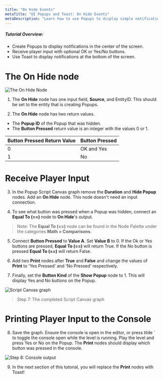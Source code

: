 ```yaml
---
title: "On Hide Events"
metaTitle: "UI Popups and Toast: On Hide Events"
metaDescription: "Learn how to use Popups to display simple notifications in the center of the screen with optional, OK or Yes/No buttons. Use Toast to display notifications at the bottom of the screen."
---
```


##### Tutorial Overview:
 -  Create Popups to display notifications in the center of the screen.
 -  Receive player input with optional OK or Yes/No buttons.
 -  Use Toast to display notifications at the bottom of the screen.


# The On Hide node

![The On Hide Node](/images/01/popups-08.png "The On Hide Node")

1. The **On Hide** node has one input field, **Source**, and EntityID. This should be set to the entity that is creating Popups.

2. The **On Hide** node has two return values.

- The **Popup ID** of the Popup that was hidden.
- The **Button Pressed** return value is an integer with the values 0 or 1.

|Button Pressed Return Value|Button Pressed|
|----|----|
|0|OK and Yes|
|1|No|

# Receive Player Input

3. In the Popup Script Canvas graph remove the **Duration** and **Hide Popup** nodes. Add an **On Hide** node. This node doesn't need an input connection.

4. To see what button was pressed when a Popup was hidden, connect an **Equal To (==)** node to **On Hide**'s output.

>Note: The **Equal To (==)** node can be found in the Node Palette under the categories **Math > Comparisons**.

5. Connect **Button Pressed** to **Value A**. Set **Value B** to 0. If the Ok or Yes buttons are pressed, **Equal To (==)** will return True. If the No button is pressed **Equal To (==)** will return False.

6. Add two **Print** nodes after **True** and **False** and change the values of **Print** to 'Yes Pressed' and 'No Pressed' respectively.

7. Finally, set the **Button Kind** of the **Show Popup** node to 1. This will display Yes and No buttons on the Popup.

![Script Canvas graph](/images/01/popups-09.png)

> Step 7: The completed Script Canvas graph

# Printing Player Input to the Console

8. Save the graph. Ensure the console is open in the editor, or press tilde \` to toggle the console open while the level is running. Play the level and press Yes or No on the Popup. The **Print** nodes should display which button was pressed in the console.

![Step 8: Console output](/images/01/popups-10.png "Step 8: Console output")

9. In the next section of this tutorial, you will replace the **Print** nodes with Toast!
